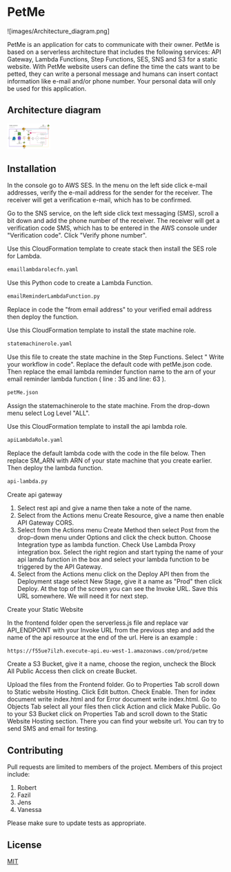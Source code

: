 # PetMe
![images/Architecture_diagram.png]

PetMe is an application for cats to communicate with their owner. PetMe is based on a serverless architecture that includes the following services: 
API Gateway, Lambda Functions, Step Functions, SES, SNS and S3 for a static website. 
With PetMe website users can define the time the cats want to be petted, they can write a personal message and humans can insert contact information like e-mail and/or phone number. Your personal data will only be used for this application.

## Architecture diagram
<img src="images/Architecture_diagram.png" width="100">

## Installation

In the console go to AWS SES. In the menu on the left side click e-mail addresses, verify the e-mail address for the sender for the receiver.
The receiver will get a verification e-mail, which has to be confirmed.

Go to the SNS service, on the left side click text messaging (SMS), scroll a bit down and add the phone number of the receiver.
The receiver will get a verification code SMS, which has to be entered in the AWS console under "Verification code". Click "Verify phone number".

Use this CloudFormation template to create stack then install the SES role for Lambda.

```bash
emaillambdarolecfn.yaml
```

Use this Python code to create a Lambda Function.

```bash
emailReminderLambdaFunction.py
```
Replace in code the "from email address" to your verified email address then deploy the function.

Use this CloudFormation template to install the state machine role.

```bash
statemachinerole.yaml
```

Use this file to create the state machine in the Step Functions. Select " Write your workflow in code". Replace the default code with petMe.json code. Then replace the email lambda reminder function name to the arn of your email reminder lambda function ( line : 35 and line: 63 ).

```bash
petMe.json
```
Assign the statemachinerole to the state machine. From the drop-down menu select Log Level "ALL".


Use this CloudFormation template to install the api lambda role.

```bash
apiLambdaRole.yaml
```

Replace the default lambda code with the code in the file below. Then replace SM_ARN with ARN of your state machine that you create earlier. Then deploy the lambda function.

```bash
api-lambda.py
```

Create api gateway

1. Select rest api and give a name then take a note of the name.
2. Select from the Actions menu Create Resource, give a name then enable API Gateway CORS.
3. Select from the Actions menu Create Method then select Post from the drop-down menu under Options and click the check button. Choose Integration type as lambda function. Check Use Lambda Proxy integration box. Select the right region and start typing the name of your api lamda function in the box and select your lambda function to be triggered by the API Gateway. 
4. Select from the Actions menu click on the Deploy API then from the Deployment stage select New Stage, give it a name as "Prod" then click Deploy. At the top of the screen you can see the Invoke URL. Save this URL somewhere. We will need it for next step.

Create your Static Website

In the frontend folder open the serverless.js file and replace var API_ENDPOINT  with your Invoke URL from the previous step and add the name of the api resource at the end of the url. Here is an example :

```bash
https://f55ue7ilzh.execute-api.eu-west-1.amazonaws.com/prod/petme
```
Create a S3 Bucket, give it a name, choose the region, uncheck the  Block All Public Access then click on create Bucket.

Upload the files from the Frontend folder. Go to Properties Tab scroll down to Static website Hosting. Click Edit button. Check Enable. Then for index document write index.html  and for Error document write index.html. Go to Objects Tab select all your files then click Action and click Make Public. Go to your S3 Bucket click on Properties Tab and scroll down to the Static Website Hosting section. There you can find your website url. You can try to send SMS and email for testing. 


## Contributing
Pull requests are limited to members of the project. 
Members of this project include:

1. Robert
2. Fazil
3. Jens
4. Vanessa

Please make sure to update tests as appropriate.

## License
[MIT](https://choosealicense.com/licenses/mit/)

